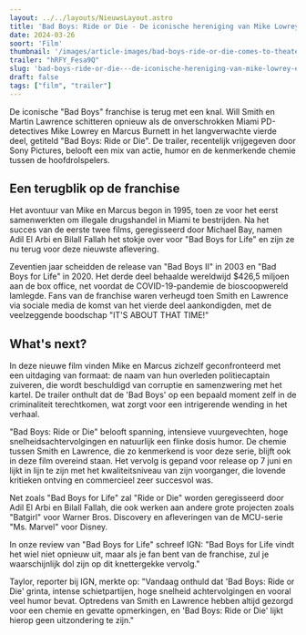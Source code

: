```yaml
---
layout: ../../layouts/NieuwsLayout.astro
title: 'Bad Boys: Ride or Die - De iconische hereniging van Mike Lowrey en Marcus Burnett'
date: 2024-03-26
soort: 'Film'
thumbnail: '/images/article-images/bad-boys-ride-or-die-comes-to-theaters-this-summer-1711460676.jpg'
trailer: "hRFY_Fesa9Q"
slug: 'bad-boys-ride-or-die---de-iconische-hereniging-van-mike-lowrey-en-marcus-burnett'
draft: false
tags: ["film", "trailer"]
---
```



De iconische "Bad Boys" franchise is terug met een knal. Will Smith en Martin Lawrence schitteren opnieuw als de onverschrokken Miami PD-detectives Mike Lowrey en Marcus Burnett in het langverwachte vierde deel, getiteld "Bad Boys: Ride or Die". De trailer, recentelijk vrijgegeven door Sony Pictures, belooft een mix van actie, humor en de kenmerkende chemie tussen de hoofdrolspelers.

## Een terugblik op de franchise
Het avontuur van Mike en Marcus begon in 1995, toen ze voor het eerst samenwerkten om illegale drugshandel in Miami te bestrijden. Na het succes van de eerste twee films, geregisseerd door Michael Bay, namen Adil El Arbi en Bilall Fallah het stokje over voor "Bad Boys for Life" en zijn ze nu terug voor deze nieuwste aflevering.

Zeventien jaar scheidden de release van "Bad Boys II" in 2003 en "Bad Boys for Life" in 2020. Het derde deel behaalde wereldwijd $426,5 miljoen aan de box office, net voordat de COVID-19-pandemie de bioscoopwereld lamlegde. Fans van de franchise waren verheugd toen Smith en Lawrence via sociale media de komst van het vierde deel aankondigden, met de veelzeggende boodschap "IT'S ABOUT THAT TIME!"

## What's next?

In deze nieuwe film vinden Mike en Marcus zichzelf geconfronteerd met een uitdaging van formaat: de naam van hun overleden politiecaptain zuiveren, die wordt beschuldigd van corruptie en samenzwering met het kartel. De trailer onthult dat de 'Bad Boys' op een bepaald moment zelf in de criminaliteit terechtkomen, wat zorgt voor een intrigerende wending in het verhaal.

"Bad Boys: Ride or Die" belooft spanning, intensieve vuurgevechten, hoge snelheidsachtervolgingen en natuurlijk een flinke dosis humor. De chemie tussen Smith en Lawrence, die zo kenmerkend is voor deze serie, blijft ook in deze film overeind staan. Het vervolg is gepand voor release op 7 juni en lijkt in lijn te zijn met het kwaliteitsniveau van zijn voorganger, die lovende kritieken ontving en commercieel zeer succesvol was.

Net zoals "Bad Boys for Life" zal "Ride or Die" worden geregisseerd door Adil El Arbi en Bilall Fallah, die ook werken aan andere grote projecten zoals "Batgirl" voor Warner Bros. Discovery en afleveringen van de MCU-serie "Ms. Marvel" voor Disney.

In onze review van "Bad Boys for Life" schreef IGN: "Bad Boys for Life vindt het wiel niet opnieuw uit, maar als je fan bent van de franchise, zul je waarschijnlijk dol zijn op dit knettergekke vervolg."

Taylor, reporter bij IGN, merkte op: "Vandaag onthuld dat 'Bad Boys: Ride or Die' grinta, intense schietpartijen, hoge snelheid achtervolgingen en vooral veel humor bevat. Optredens van Smith en Lawrence hebben altijd gezorgd voor een chemie en gevatte opmerkingen, en 'Bad Boys: Ride or Die' lijkt hierop geen uitzondering te zijn."
